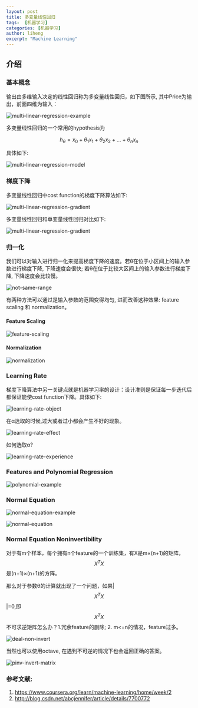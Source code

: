 ```yaml
---
layout: post
title: 多变量线性回归
tags:  [机器学习]
categories: [机器学习]
author: liheng
excerpt: "Machine Learning"
---
```

## 介绍

### 基本概念

输出由多维输入决定的线性回归称为多变量线性回归，如下图所示, 其中Price为输出，前面四维为输入：

![multi-linear-regression-example](/images/ml/multiLinearRegression/multi-linear-regression-example.png)

多变量线性回归的一个常用的hypothesis为

$$h_{\theta} = x_{0} + {\theta}_{1}{x}_{1} + {\theta}_{2}{x}_{2} + ... + {\theta}_{n}{x}_{n}$$

具体如下:

![multi-linear-regression-model](/images/ml/multiLinearRegression/multi-variable-linear-regression-model.png)

### 梯度下降

多变量线性回归中cost function的梯度下降算法如下:

![multi-linear-regression-gradient](/images/ml/multiLinearRegression/multi-linear-regression-gradient.png)

多变量线性回归和单变量线性回归对比如下:

![multi-linear-regression-gradient](/images/ml/multiLinearRegression/multi-linear-regression-gradient.png)

### 归一化

我们可以对输入进行归一化来提高梯度下降的速度。若θ在位于小区间上的输入参数进行梯度下降, 下降速度会很快; 若θ在位于比较大区间上的输入参数进行梯度下降, 下降速度会比较慢。

![not-same-range](/images/ml/multiLinearRegression/not-same-range.png)

有两种方法可以通过是输入参数的范围变得均匀, 进而改善这种效果: feature scaling 和 normalization。

#### Feature Scaling

![feature-scaling](/images/ml/multiLinearRegression/feature-scaling.png)

#### Normalization

![normalization](/images/ml/multiLinearRegression/normalization.png)

### Learning Rate

梯度下降算法中另一关键点就是机器学习率的设计：设计准则是保证每一步迭代后都保证能使cost function下降。具体如下:

![learning-rate-object](/images/ml/multiLinearRegression/gradient-rate-object.png)

在α选取的时候,过大或者过小都会产生不好的现象。

![learning-rate-effect](/images/ml/multiLinearRegression/learning-rate-effect.png)

如何选取α?

![learning-rate-experience](/images/ml/multiLinearRegression/learning-rete-experience.png)

### Features and Polynomial Regression
 
![polynomial-example](/images/ml/multiLinearRegression/multi-linear-regression-example.png)

### Normal Equation

![normal-equation-example](/images/ml/multiLinearRegression/normal-equation-example.png)

![normal-equation](/images/ml/multiLinearRegression/normal-equation.png)

### Normal Equation Noninvertibility

对于有m个样本，每个拥有n个feature的一个训练集，有X是m×(n+1)的矩阵，$$X^{T}X$$是(n+1)×(n+1)的方阵。

那么对于参数θ的计算就出现了一个问题，如果|$$X^{T}X$$|=0,即$$X^{T}X$$不可求逆矩阵怎么办？1.冗余feature的删除; 2. m<=n的情况，feature过多。

![deal-non-invert](/images/ml/multiLinearRegression/deal-non-invert.png)

当然也可以使用octave, 在遇到不可逆的情况下也会返回正确的答案。

![pinv-invert-matrix](/images/ml/multiLinearRegression/pinv-invert-matrix.png)


### 参考文献:

1. https://www.coursera.org/learn/machine-learning/home/week/2
2. http://blog.csdn.net/abcjennifer/article/details/7700772